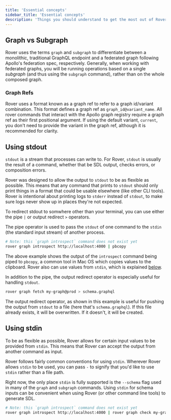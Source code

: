 ```yaml
---
title: 'Essential concepts'
sidebar_title: 'Essential concepts'
description: 'Things you should understand to get the most out of Rover'
---
```


## Graph vs Subgraph

Rover uses the terms `graph` and `subgraph` to differentiate between a monolithic,
traditional GraphQL endpoint and a federated graph following Apollo's federation
spec, respectively. Generally, when working with federated graphs, you will be running
operations based on a single _subgraph_ (and thus using the `subgraph` command), 
rather than on the whole composed graph.

### Graph Refs

Rover uses a format known as a graph ref to refer to a graph id/variant combination.
This format defines a graph ref as `graph_id@variant_name`. All rover commands that
interact with the Apollo graph registry require a graph ref as their first positional
argument. If using the default variant, `current`, you don't need to provide the
variant in the graph ref, although it is recommended for clarity.

## Using stdout

`stdout` is a stream that processes can write to. For Rover, `stdout` is usually
the result of a command, whether that be SDL output, checks errors, or
composition errors.

Rover was designed to allow the output to `stdout` to be as flexible as
possible. This means that any command that prints to `stdout` should only print
things in a format that could be usable elsewhere (like other CLI tools). Rover
is intentional about printing logs to `stderr` instead of `stdout`, to make sure
logs never show up in places they're not expected.

To redirect stdout to somwhere other than your terminal, you can use either the
pipe `|` or output redirect `>` operators.

The pipe operator is used to pass the `stdout` of one command to the `stdin`
(the standard input stream) of another process.

<!-- TODO: remove this first comment line after introspection lands -->

```bash
# Note: this `graph introspect` command does not exist yet
rover graph introspect http://localhost:4000 | pbcopy
```

The above example shows the output of the `introspect` command being piped to
`pbcopy`, a common tool in Mac OS which copies values to the clipboard. Rover
also can use values from `stdin`, which is explained [below](#using-stdin).

In addition to the pipe, the output redirect operator is especially useful for
handling `stdout`.

```bash
rover graph fetch my-graph@prod > schema.graphql
```

The output redirect operator, as shown in this example is useful for pushing
the output from `stdout` to a file (here that's `schema.graphql`). If this file
already exists, it will be overwritten. If it doesn't, it will be created.

## Using stdin

To be as flexible as possible, Rover allows for certain input values to be
provided from `stdin`. This means that Rover can accept the output from another
command as input.

Rover follows fairly common conventions for using `stdin`. Wherever Rover allows
`stdin` to be used, you can pass `-` to signify that you'd like to use `stdin`
rather than a file path.

Right now, the only place `stdin` is fully supported is the `--schema` flag used
in many of the `graph` and `subgraph` commands. Using `stdin` for schema inputs
can be convenient when using Rover (or other command line tools) to generate
SDL.

<!-- TODO: remove this first comment line after introspection lands -->

```bash
# Note: this `graph introspect` command does not exist yet
rover graph introspect http://localhost:4000 | rover graph check my-graph --schema -
```
